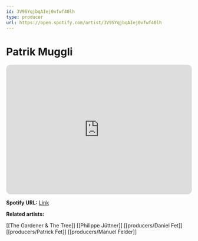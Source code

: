 ```yaml
---
id: 3V9SYqjbqAIej0vfwf40lh
type: producer
url: https://open.spotify.com/artist/3V9SYqjbqAIej0vfwf40lh
---
```

# Patrik Muggli

<iframe style="border-radius:12px" src="https://open.spotify.com/embed/artist/3V9SYqjbqAIej0vfwf40lh" width="100%" height="352" frameBorder="0" allowfullscreen="" allow="autoplay; clipboard-write; encrypted-media; fullscreen; picture-in-picture" loading="lazy"></iframe>

**Spotify URL:** [Link](https://open.spotify.com/artist/3V9SYqjbqAIej0vfwf40lh)

**Related artists:**

[[The Gardener & The Tree]]
[[Philippe Jüttner]]
[[producers/Daniel Fet]]
[[producers/Patrick Fet]]
[[producers/Manuel Felder]]

